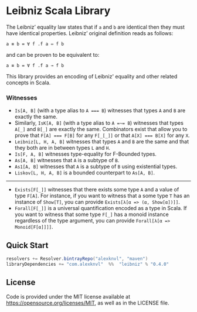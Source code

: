 # Leibniz Scala Library

The Leibniz’ equality law states that if `a` and `b` are identical then they
must have identical properties. Leibniz’ original definition reads as follows:
```
a ≡ b = ∀ f .f a ⇔ f b
```
and can be proven to be equivalent to:
```
a ≡ b = ∀ f .f a → f b
```

This library provides an encoding of Leibniz' equality and other related
concepts in Scala.

### Witnesses
 * `Is[A, B]` (with a type alias to `A === B`) witnesses that types
   `A` and `B` are exactly the same.
 * Similarly, `IsK[A, B]` (with a type alias to `A =~= B`) witnesses
   that types `A[_]` and `B[_]` are exactly the same. Combinators exist that
   allow you to prove that `F[A] === F[B]` for any `F[_[_]]` or that
   `A[X] === B[X]` for any `X`.
 * `Leibniz[L, H, A, B]` witnesses that types `A` and `B` are the same
   and that they both are in between types `L` and `H`.
 * `Is[F, A, B]` witnesses type-equality for F-Bounded types.
 * `As[A, B]` witnesses that `A` is a subtype of `B`.
 * `As1[A, B]` witnesses that `A` is a subtype of `B` using existential types.
 * `Liskov[L, H, A, B]` is a bounded counterpart to `As[A, B]`.
 ---
 * `Exists[F[_]]` witnesses that there exists some type `A` and a value of
   type `F[A]`. For instance, if you want to witness that a some type
   `T` has an instance of `Show[T]`, you can provide
   `Exists[λ[α => (α, Show[α])]]`.
 * `Forall[F[_]]` is a universal quantification encoded as a type in Scala.
   If you want to witness that some type `F[_]` has a monoid instance
   regardless of the type argument, you can provide
   `Forall[λ[α => Monoid[F[α]]]]`.

## Quick Start
```scala
resolvers += Resolver.bintrayRepo("alexknvl", "maven")
libraryDependencies += "com.alexknvl"  %%  "leibniz" % "0.4.0"
```

## License
Code is provided under the MIT license available at https://opensource.org/licenses/MIT,
as well as in the LICENSE file.
